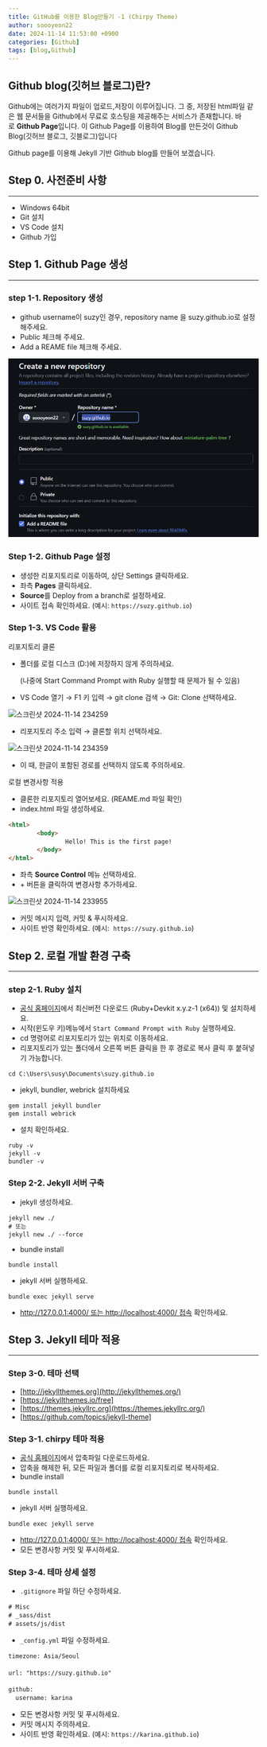 ```yaml
---
title: GitHub를 이용한 Blog만들기 -1 (Chirpy Theme)
author: soooyeon22
date: 2024-11-14 11:53:00 +0900
categories: [Github]
tags: [blog,Github]
---
```

## Github blog(깃허브 블로그)란?

Github에는 여러가지 파일이 업로드,저장이 이루어집니다. 그 중, 저장된 html파일 같은 웹 문서들을 Github에서 무료로 호스팅을 제공해주는 서비스가 존재합니다. 바로 **Github Page**입니다. 이 Github Page를 이용하여 Blog를 만든것이 Github Blog(깃허브 블로그, 깃블로그)입니다

Github page를 이용해  Jekyll 기반 Github blog를 만들어 보겠습니다.

## Step 0.  사전준비 사항

---

- Windows 64bit
- Git 설치
- VS Code 설치
- Github 가입

## Step 1.  Github Page 생성

---

### step 1-1. Repository 생성

- github username이 suzy인 경우, repository name 을 suzy.github.io로 설정해주세요.
- Public 체크해 주세요.
- Add a REAME file 체크해 주세요.

![img](https://github.com/soooyeon22/soooyeon22.github.io/blob/main/assets/img/favicons/%EC%8A%A4%ED%81%AC%EB%A6%B0%EC%83%B7%202024-11-14%20224749.png)

### Step 1-2. Github Page 설정

- 생성한 리포지토리로 이동하여, 상단 Settings 클릭하세요.
- 좌측 **Pages** 클릭하세요.
- **Source**를 Deploy from a branch로 설정하세요.
- 사이트 접속 확인하세요.  (예시: `https://suzy.github.io`)

### Step 1-3. VS Code 활용

리포지토리 클론

- 폴더를 로컬 디스크 (D:)에 저장하지 않게 주의하세요.
    
     (나중에 Start Command Prompt with Ruby 실행할 때 문제가 될 수 있음)
    
- VS Code 열기 → F1 키 입력 → git clone 검색 → Git: Clone 선택하세요.

![스크린샷 2024-11-14 234259](https://github.com/user-attachments/assets/bf1878ed-19d9-4650-91ca-f6b409995c5a)

- 리포지토리 주소 입력 → 클론할 위치 선택하세요.

![스크린샷 2024-11-14 234359](https://github.com/user-attachments/assets/ca6ab045-7395-4b36-93e9-d171350d2f81)



- 이 때, 한글이 포함된 경로를 선택하지 않도록 주의하세요.

로컬 변경사항 적용

- 클론한 리포지토리 열어보세요. (REAME.md 파일 확인)
- index.html 파일 생성하세요.

```html
<html>
		<body>
				Hello! This is the first page!
		</body>
</html>
```

- 좌측 **Source Control** 메뉴 선택하세요.
- + 버튼을 클릭하여 변경사항 추가하세요.

![스크린샷 2024-11-14 233955](https://github.com/user-attachments/assets/92475203-b87a-4950-8d5c-24a38807ba98)


- 커밋 메시지 입력, 커밋 & 푸시하세요.
- 사이트 반영 확인하세요. (예시:  `https://suzy.github.io`)

## Step 2. 로컬 개발 환경 구축

---

### step 2-1. Ruby 설치

- [공식 홈페이지](https://rubyinstaller.org/downloads/)에서 최신버전 다운로드 (Ruby+Devkit x.y.z-1 (x64)) 및 설치하세요.
- 시작(윈도우 키)메뉴에서 `Start Command Prompt with Ruby` 실행하세요.
- cd 명령어로 리포지토리가 있는 위치로 이동하세요.
- 리포지토리가 있는 폴더에서 오른쪽 버튼 클릭을 한 후 경로로 복사 클릭 후 붙혀넣기 가능합니다.

```
cd C:\Users\susy\Documents\suzy.github.io
```

- jekyll, bundler, webrick 설치하세요

```
gem install jekyll bundler
gem install webrick
```

- 설치 확인하세요.

```
ruby -v
jekyll -v
bundler -v
```

### Step 2-2. Jekyll 서버 구축

- jekyll 생성하세요.

```
jekyll new ./
# 또는
jekyll new ./ --force
```

- bundle install

```
bundle install
```

- jekyll 서버 실행하세요.

```
bundle exec jekyll serve
```

- http://127.0.0.1:4000/ 또는 http://localhost:4000/ 접속 확인하세요.

## Step 3. Jekyll 테마 적용

---

### Step 3-0. 테마 선택

- [http://jekyllthemes.org](http://jekyllthemes.org/)
- [https://jekyllthemes.io/free]
- [https://themes.jekyllrc.org](https://themes.jekyllrc.org/)
- [https://github.com/topics/jekyll-theme]

### Step 3-1. chirpy 테마 적용

- [공식 홈페이지](https://github.com/cotes2020/jekyll-theme-chirpy)에서 압축파일 다운로드하세요.
- 압축을 해제한 뒤, 모든 파일과 폴더를 로컬 리포지토리로 복사하세요.
- bundle install

```
bundle install
```

- jekyll 서버 실행하세요.

```
bundle exec jekyll serve
```

- http://127.0.0.1:4000/ 또는 http://localhost:4000/ 접속 확인하세요.
- 모든 변경사항 커밋 및 푸시하세요.

### Step 3-4. 테마 상세 설정

- `.gitignore` 파일 하단 수정하세요.

```html
# Misc
# _sass/dist
# assets/js/dist
```

- `_config.yml` 파일 수정하세요.

```html
timezone: Asia/Seoul

url: "https://suzy.github.io"

github:
  username: karina
```

- 모든 변경사항 커밋 및 푸시하세요.
- 커밋 메시지 주의하세요.
- 사이트 반영 확인하세요. (예시: `https://karina.github.io`)

[https://jekyllthemes.io/free]: https://jekyllthemes.io/free
[https://github.com/topics/jekyll-theme]: https://github.com/topics/jekyll-theme